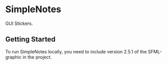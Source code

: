 # SimpleNotes
GUI Stickers.
## Getting Started
To run SimpleNotes locally, you need to include version 2.5.1 of the SFML-graphic in the project.

